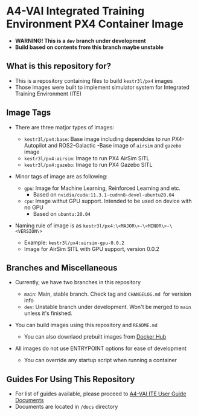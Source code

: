 # A4-VAI Integrated Training Environment PX4 Container Image

- **WARNING! This is a `dev` branch under development**
- **Build based on contents from this branch maybe unstable**

## What is this repository for?

- This is a repository containing files to build `kestr3l/px4` images
- Those images were built to implement simulator system for Integrated Training Environment (ITE)

## Image Tags

- There are three matjor types of images:
   - `kestr3l/px4:base`: Base image including dependcies to run PX4-Autopilot and ROS2-Galactic
      -Base image of `airsim` and `gazebo` image
   - `kestr3l/px4:airsim`: Image to run PX4 AirSim SITL
   - `kestr3l/px4:gazebo`: Image to run PX4 Gazebo SITL

- Minor tags of image are as following:
   - `gpu`: Image for Machine Learning, Reinforced Learning and etc.
      - Based on `nvidia/cuda:11.3.1-cudnn8-devel-ubuntu20.04`
   - `cpu`: Image withut GPU support. Intended to be used on device with no GPU
      - Based on `ubuntu:20.04`

- Naming rule of image is as `kestr3l/px4:\<MAJOR\>-\<MINOR\>-\<VERSION\>`
  - Example: `kestr3l/px4:airsim-gpu-0.0.2`
   - Image for AirSim SITL with GPU support, version 0.0.2

## Branches and Miscellaneous

- Currently, we have two branches in this repository
   - `main`: Main, stable branch. Check tag and `CHANGELOG.md `for verision info 
   - `dev`: Unstable branch under development. Won't be merged to `main` unless it's finished.

- You can build images using this repository and `README.md`
   - You can also downlaod prebuilt images from [Docker Hub](https://hub.docker.com/r/kestr3l/px4)
- All images do not use ENTRYPOINT options for ease of development
   - You can override any startup script when running a container

## Guides For Using This Repository

- For list of guides available, please proceed to [A4-VAI ITE User Guide Documents](docs/README.md)
- Documents are located in `/docs` directory